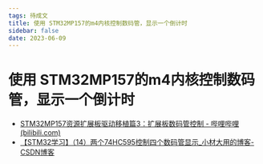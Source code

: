 ```yaml
---
tags: 待成文
title: 使用 STM32MP157的m4内核控制数码管，显示一个倒计时
sidebar: false
date: 2023-06-09
---
```

# 使用 STM32MP157的m4内核控制数码管，显示一个倒计时

- [STM32MP157资源扩展板驱动移植篇3：扩展板数码管控制 - 哔哩哔哩 (bilibili.com)](https://www.bilibili.com/read/cv12687762)
- [【STM32学习】（14）两个74HC595控制四个数码管显示_小材大用的博客-CSDN博客](https://blog.csdn.net/XiaoCaiDaYong/article/details/105584177)